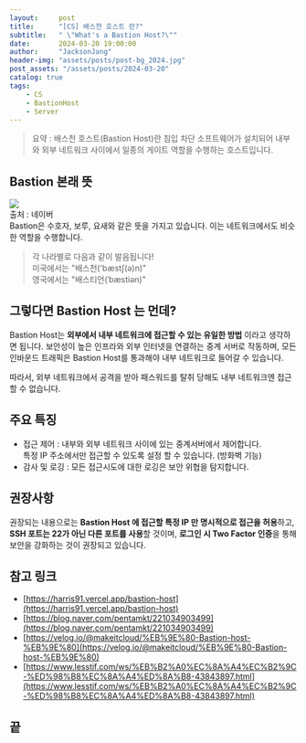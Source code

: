 ```yaml
---
layout:     post
title:      "[CS] 배스천 호스트 란?"
subtitle:   " \"What's a Bastion Host?\""
date:       2024-03-20 19:00:00
author:     "JacksonJang"
header-img: "assets/posts/post-bg_2024.jpg"
post_assets: "/assets/posts/2024-03-20"
catalog: true
tags:
    - CS
    - BastionHost
    - Server
---
```


> 요약 : 배스천 호스트(Bastion Host)란 침입 차단 소프트웨어가 설치되어 내부와 외부 네트워크 사이에서 일종의 게이트 역할을 수행하는 호스트입니다.

## Bastion 본래 뜻
<img style="margin:0;" src="{{ page.post_assets }}/bastion-english.png">
<br />
출처 : 네이버
<br />
Bastion은 수호자, 보루, 요새와 같은 뜻을 가지고 있습니다. 이는 네트워크에서도 비슷한 역할을 수행합니다.
<br />

> 각 나라별로 다음과 같이 발음됩니다! <br />
> 미국에서는 "배스천('bæstʃ(ə)n)" <br />
> 영국에서는 "배스티언(ˈbæstiən)"

## 그렇다면 Bastion Host 는 먼데?
Bastion Host는 **외부에서 내부 네트워크에 접근할 수 있는 유일한 방법** 이라고 생각하면 됩니다. 보안성이 높은 인프라와 외부 인터넷을 연결하는 중계 서버로 작동하며, 모든 인바운드 트래픽은 Bastion Host를 통과해야 내부 네트워크로 들어갈 수 있습니다.

따라서, 외부 네트워크에서 공격을 받아 패스워드를 탈취 당해도 내부 네트워크엔 접근할 수 없습니다.

## 주요 특징
- 접근 제어 : 내부와 외부 네트워크 사이에 있는 중계서버에서 제어합니다. 
  <br />
  특정 IP 주소에서만 접근할 수 있도록 설정 할 수 있습니다. (방화벽 기능)
- 감사 및 로깅 : 모든 접근시도에 대한 로깅은 보안 위협을 탐지합니다.

## 권장사항
권장되는 내용으로는 **Bastion Host 에 접근할 특정 IP 만 명시적으로 접근을 허용**하고, **SSH 포트는 22가 아닌 다른 포트를 사용**할 것이며, **로그인 시 Two Factor 인증**을 통해 보안을 강화하는 것이 권장되고 있습니다.

## 참고 링크
- [https://harris91.vercel.app/bastion-host](https://harris91.vercel.app/bastion-host)
- [https://blog.naver.com/pentamkt/221034903499](https://blog.naver.com/pentamkt/221034903499)
- [https://velog.io/@makeitcloud/%EB%9E%80-Bastion-host-%EB%9E%80](https://velog.io/@makeitcloud/%EB%9E%80-Bastion-host-%EB%9E%80)
- [https://www.lesstif.com/ws/%EB%B2%A0%EC%8A%A4%EC%B2%9C-%ED%98%B8%EC%8A%A4%ED%8A%B8-43843897.html](https://www.lesstif.com/ws/%EB%B2%A0%EC%8A%A4%EC%B2%9C-%ED%98%B8%EC%8A%A4%ED%8A%B8-43843897.html)

## 끝